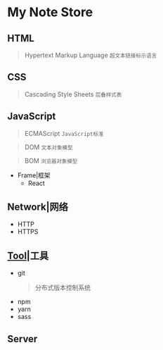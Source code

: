 # My Note Store
## HTML
> Hypertext Markup Language `超文本链接标示语言`

## CSS
> Cascading Style Sheets `层叠样式表`
## JavaScript
> ECMAScript `JavaScript标准`

> DOM `文本对象模型`

> BOM `浏览器对象模型`

- Frame|框架
  - React

## Network|网络
- HTTP
- HTTPS

## [Tool](https://github.com/Sakuraine/note/tree/master/Tool)|工具
- git
    > 分布式版本控制系统
- npm
- yarn
- sass

## Server

